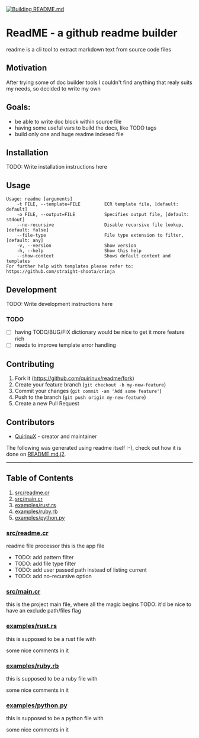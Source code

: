 [![Building README.md](https://github.com/quirinux/readme/actions/workflows/build-readme.yml/badge.svg)](https://github.com/quirinux/readme/actions/workflows/build-readme.yml)

# ReadME - a github readme builder
readme is a cli tool to extract markdown text from source code files

## Motivation
After trying some of doc builder tools I couldn't find anything that realy suits my needs, so decided to write my own

## Goals:
- be able to write doc block within source file
- having some useful vars to build the docs, like TODO tags
- build only one and huge readme indexed file

## Installation

TODO: Write installation instructions here

## Usage

```
Usage: readme [arguments]
    -t FILE, --template=FILE         ECR template file, [default: default]
    -o FILE, --output=FILE           Specifies output file, [default: stdout]
    --no-recursive                   Disable recursive file lookup, [default: false]
    --file-type                      File type extension to filter, [default: any]
    -v, --version                    Show version
    -h, --help                       Show this help
    --show-context                   Shows default context and templates
For further help with templates please refer to: https://github.com/straight-shoota/crinja
```

## Development

TODO: Write development instructions here

### TODO
- [ ] having TODO/BUG/FIX dictionary would be nice to get it more feature rich
- [ ] needs to improve template error handling

## Contributing

1. Fork it (<https://github.com/quirinux/readme/fork>)
2. Create your feature branch (`git checkout -b my-new-feature`)
3. Commit your changes (`git commit -am 'Add some feature'`)
4. Push to the branch (`git push origin my-new-feature`)
5. Create a new Pull Request

## Contributors

- [QuirinuX](https://github.com/quirinux) - creator and maintainer


The following was generated using readme itself :-), check out how it is done on [README.md.j2](README.md.j2).

---

## Table of Contents
1. [src/readme.cr](#srcreadmecr)
1. [src/main.cr](#srcmaincr)
1. [examples/rust.rs](#examplesrustrs)
1. [examples/ruby.rb](#examplesrubyrb)
1. [examples/python.py](#examplespythonpy)

### [src/readme.cr](src/readme.cr)
readme file processor
this is the app file
- TODO: add pattern filter
- TODO: add file type filter
- TODO: add user passed path instead of listing current
- TODO: add no-recursive option


### [src/main.cr](src/main.cr)
this is the project main file, where all the magic begins
TODO: it'd be nice to have an exclude path/files flag


### [examples/rust.rs](examples/rust.rs)
this is supposed to be a rust file with


some nice comments in it


### [examples/ruby.rb](examples/ruby.rb)
this is supposed to be a ruby file with


some nice comments in it


### [examples/python.py](examples/python.py)
this is supposed to be a python file with


some nice comments in it


